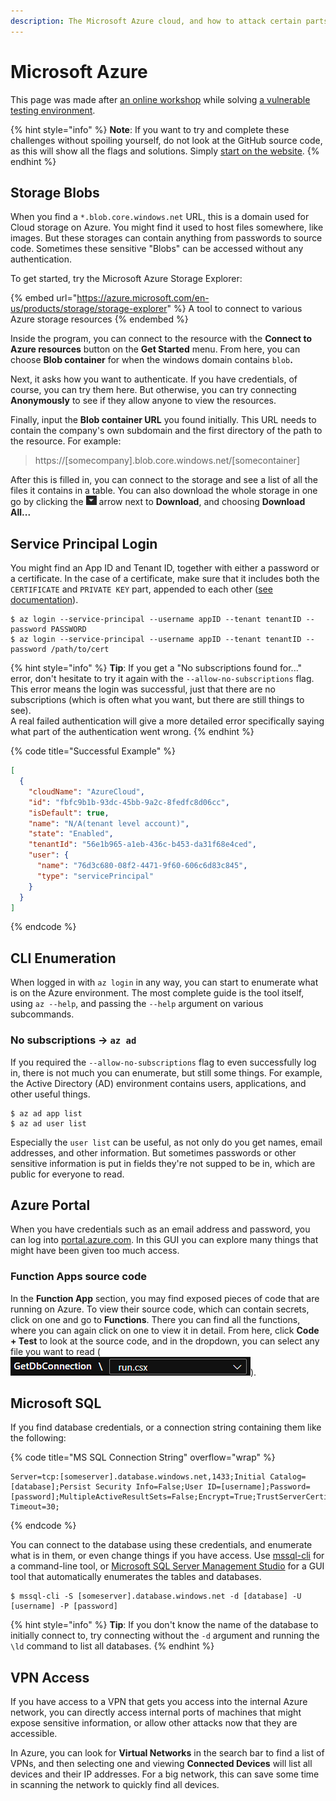 ```yaml
---
description: The Microsoft Azure cloud, and how to attack certain parts of it
---
```


# Microsoft Azure

This page was made after [an online workshop](https://www.youtube.com/watch?v=9rKitQ4iYAo) while solving [a vulnerable testing environment](https://github.com/SecuraBV/brokenbydesign-azure).&#x20;

{% hint style="info" %}
**Note**: If you want to try and complete these challenges without spoiling yourself, do not look at the GitHub source code, as this will show all the flags and solutions. Simply [start on the website](https://www.brokenazure.cloud/).&#x20;
{% endhint %}

## Storage Blobs

When you find a `*.blob.core.windows.net` URL, this is a domain used for Cloud storage on Azure. You might find it used to host files somewhere, like images. But these storages can contain anything from passwords to source code. Sometimes these sensitive "Blobs" can be accessed without any authentication.&#x20;

To get started, try the Microsoft Azure Storage Explorer:

{% embed url="https://azure.microsoft.com/en-us/products/storage/storage-explorer" %}
A tool to connect to various Azure storage resources
{% endembed %}

Inside the program, you can connect to the resource with the **Connect to Azure resources** button on the **Get Started** menu. From here, you can choose **Blob container** for when the windows domain contains `blob`**.**&#x20;

Next, it asks how you want to authenticate. If you have credentials, of course, you can try them here. But otherwise, you can try connecting **Anonymously** to see if they allow anyone to view the resources.&#x20;

Finally, input the **Blob container URL** you found initially. This URL needs to contain the company's own subdomain and the first directory of the path to the resource. For example:

> https://\[somecompany].blob.core.windows.net/\[somecontainer]

After this is filled in, you can connect to the storage and see a list of all the files it contains in a table. You can also download the whole storage in one go by clicking the ![](<../.gitbook/assets/image (20) (2).png>) arrow next to **Download**, and choosing **Download All...**

## Service Principal Login

You might find an App ID and Tenant ID, together with either a password or a certificate. In the case of a certificate, make sure that it includes both the `CERTIFICATE` and `PRIVATE KEY` part, appended to each other ([see documentation](https://learn.microsoft.com/en-us/cli/azure/authenticate-azure-cli#sign-in-with-a-service-principal)).

```shell-session
$ az login --service-principal --username appID --tenant tenantID --password PASSWORD
$ az login --service-principal --username appID --tenant tenantID --password /path/to/cert
```

{% hint style="info" %}
**Tip**: If you get a "No subscriptions found for..." error, don't hesitate to try it again with the `--allow-no-subscriptions` flag. This error means the login was successful, just that there are no subscriptions (which is often what you want, but there are still things to see). \
A real failed authentication will give a more detailed error specifically saying what part of the authentication went wrong.&#x20;
{% endhint %}

{% code title="Successful Example" %}
```json
[
  {
    "cloudName": "AzureCloud",
    "id": "fbfc9b1b-93dc-45bb-9a2c-8fedfc8d06cc",
    "isDefault": true,
    "name": "N/A(tenant level account)",
    "state": "Enabled",
    "tenantId": "56e1b965-a1eb-436c-b453-da31f68e4ced",
    "user": {
      "name": "76d3c680-08f2-4471-9f60-606c6d83c845",
      "type": "servicePrincipal"
    }
  }
]
```
{% endcode %}

## CLI Enumeration

When logged in with `az login` in any way, you can start to enumerate what is on the Azure environment. The most complete guide is the tool itself, using `az --help`, and passing the `--help` argument on various subcommands.&#x20;

### No subscriptions -> `az ad`

If you required the `--allow-no-subscriptions` flag to even successfully log in, there is not much you can enumerate, but still some things. For example, the Active Directory (AD) environment contains users, applications, and other useful things.&#x20;

```shell-session
$ az ad app list
$ az ad user list
```

Especially the `user list` can be useful, as not only do you get names, email addresses, and other information. But sometimes passwords or other sensitive information is put in fields they're not supped to be in, which are public for everyone to read.&#x20;

## Azure Portal

When you have credentials such as an email address and password, you can log into [portal.azure.com](https://portal.azure.com/). In this GUI you can explore many things that might have been given too much access.&#x20;

### Function Apps source code

In the **Function App** section, you may find exposed pieces of code that are running on Azure. To view their source code, which can contain secrets, click on one and go to **Functions**. There you can find all the functions, where you can again click on one to view it in detail. From here, click **Code + Test** to look at the source code, and in the dropdown, you can select any file you want to read (![](<../.gitbook/assets/image (11) (3).png>)).

## Microsoft SQL

If you find database credentials, or a connection string containing them like the following:

{% code title="MS SQL Connection String" overflow="wrap" %}
```
Server=tcp:[someserver].database.windows.net,1433;Initial Catalog=[database];Persist Security Info=False;User ID=[username];Password=[password];MultipleActiveResultSets=False;Encrypt=True;TrustServerCertificate=False;Connection Timeout=30;
```
{% endcode %}

You can connect to the database using these credentials, and enumerate what is in them, or even change things if you have access. Use [mssql-cli](https://github.com/dbcli/mssql-cli) for a command-line tool, or [Microsoft SQL Server Management Studio](https://learn.microsoft.com/en-us/sql/ssms/download-sql-server-management-studio-ssms?view=sql-server-ver16) for a GUI tool that automatically enumerates the tables and databases.&#x20;

```shell-session
$ mssql-cli -S [someserver].database.windows.net -d [database] -U [username] -P [password]
```

{% hint style="info" %}
**Tip**: If you don't know the name of the database to initially connect to, try connecting without the `-d` argument and running the `\ld` command to list all databases.&#x20;
{% endhint %}

## VPN Access

If you have access to a VPN that gets you access into the internal Azure network, you can directly access internal ports of machines that might expose sensitive information, or allow other attacks now that they are accessible.&#x20;

In Azure, you can look for **Virtual Networks** in the search bar to find a list of VPNs, and then selecting one and viewing **Connected Devices** will list all devices and their IP addresses. For a big network, this can save some time in scanning the network to quickly find all devices.&#x20;
